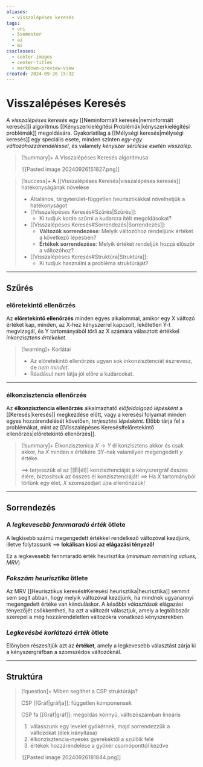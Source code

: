 ```yaml
---
aliases:
  - visszalépéses keresés
tags:
  - uni
  - 5semester
  - ai
  - mi
cssclasses:
  - center-images
  - center-titles
  - markdown-preview-view
created: 2024-09-26 15:32
---
```






# Visszalépéses Keresés


A *visszalépéses keresés* egy [[Neminformált keresés|neminformált keresés]]i algoritmus [[Kényszerkielégítési Problémák|kényszerkielégítési problémák]] megoldására. Gyakorlatilag a [[Mélységi keresés|mélységi keresés]] egy speciális esete, minden szinten *egy-egy változóhozzárendeléssel*, és valamely *kényszer sérülése esetén visszalép.*

>[!summary]+ A Visszalépéses Keresés algoritmusa
>
>![[Pasted image 20240926151827.png]]

>[!success]+ A [[Visszalépéses Keresés|visszalépéses keresés]] hatékonyságának növelése
>
>- Általános, tárgyterület-független heurisztikákkal növelhetjük a hatékonyságot
>- [[Visszalépéses Keresés#Szűrés|Szűrés]]:
>	- Ki tudjuk korán szűrni a kudarcra ítélt megoldásokat?
>- [[Visszalépéses Keresés#Sorrendezés|Sorrendezés]]:
>	- **Változók sorrendezése**: Melyik változóhoz rendeljünk értéket a következő lépésben?
>	- **Értékek sorrendezése**: Melyik értéket rendeljük hozzá először a változóhoz?
>- [[Visszalépéses Keresés#Struktúra|Struktúra]]:
>	- Ki tudjuk használni a probléma struktúráját?

---

## Szűrés

### előretekintő ellenőrzés


Az **előretekintő ellenőrzés** minden egyes alkalommal, amikor egy X változó értéket kap, minden, az X-hez kényszerrel kapcsolt, lekötetlen Y-t megvizsgál, és Y tartományából *törli* az X számára választott értékkel *inkonzisztens értékeket*.

>[!warning]+ Korlátai
>- Az előretekintő ellenőrzés ugyan sok inkonzisztenciát észrevesz, de *nem mindet*.
>- Ráadásul nem látja jól előre a kudarcokat.

---

### élkonzisztencia ellenőrzés

Az **élkonzisztencia ellenőrzés** alkalmazhatő *előfeldolgozó lépésként* a [[Keresés|keresés]] megkezdése előtt, vagy a keresési folyamat minden egyes hozzárendelését követően, *terjesztési lépésként*. Előbb tárja fel a problémákat, mint az [[Visszalépéses Keresés#előretekintő ellenőrzés|előretekintő ellenőrzés]]. 

>[!summary]+ Élkonzisztenica 
>$X\to Y$ él konzisztens akkor és csak akkor, ha $X$ minden $x$ értékére $\exists Y$-nak valamilyen megengedett $y$ értéke.
>
>==> terjesszük el az [[Él|él]] konzisztenciáját a kényszergráf összes élére, biztosítsuk az összes él konzisztenciáját!
>==> Ha $X$ tartományból törlünk egy élet, $X$ szomszédjait újra ellenőrizzük!


---

## Sorrendezés

### A *legkevesebb fennmaradó érték* ötlete

A legkisebb számú megengedett értékkel rendelkező változóval kezdjünk, illetve folytassunk ==> **lokálisan kicsi az elágazási tényező!**

Ez a legkevesebb fennmaradó érték heurisztika (*minimum remaining values, MRV*)

### *Fokszám heurisztika* ötlete

Az MRV [[Heurisztikus keresés#Keresési heurisztika|heurisztika]] semmit sem segít abban, hogy melyik változóval kezdjünk, ha mindnek ugyanannyi megengedett értéke van kiinduláskor.
A *későbbi választások* elágazási tényezőjét csökkentheti, ha azt a változót választjuk, amely a legtöbbször szerepel a még hozzárendeletlen változókra vonatkozó kényszerekben.

### *Legkevésbé korlátozó érték* ötlete

Előnyben részesítjük azt az **értéket**, amely a legkevesebb választást zárja ki a kényszergráfban a szomszédos változóknál.

---

## Struktúra

>[!question]+ Miben segíthet a CSP struktúrája?
>
>CSP [[Gráf|gráfja]]: független komponensek
>
>CSP fa [[Gráf|gráf]]: megoldás könnyű, változószámban lineáris
>
>1. válasszunk egy levelet gyökérnek, majd sorrendezzük a változókat (élek irányítása)
>2. élkonzisztencia-nyesés gyerekektől a szülőik felé
>3. értékek hozzárendelése a gyökér csomóponttól kezdve
>
>![[Pasted image 20240926181844.png]]

